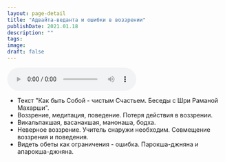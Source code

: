 ```yaml
---
layout: page-detail
title: "Адвайта-веданта и ошибки в воззрении"
publishDate: 2021.01.18
description: ""
tags:
image:
draft: false
---
```


<audio title="2021.01.18 - Адвайта-веданта и ошибки в воззрении.mp3" src="https://filer-api.advayta.org/v1.0/public/files/73978" controls=""></audio>

* Текст "Как быть Собой - чистым Счастьем. Беседы с Шри Раманой Махарши".
* Воззрение, медитация, поведение. Потеря действия в воззрении.
* Викальпакшая, васанакшая, манонаша, бодха.
* Неверное воззрение. Учитель снаружи необходим. Совмещение воззрения и поведения.
* Видеть обеты как ограничения - ошибка. Парокша-джняна и апарокша-джняна.

  
